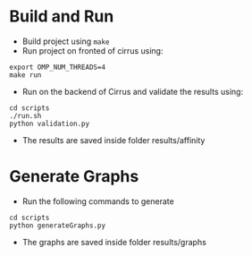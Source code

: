 # Build and Run
* Build project using ```make```
* Run project on fronted of cirrus using:
 ```
export OMP_NUM_THREADS=4
make run
 ```
* Run on the backend of Cirrus and validate the results using:
 ```
 cd scripts
./run.sh
python validation.py
 ```
* The results are saved inside folder results/affinity

# Generate Graphs
* Run the following commands to generate 

 ```
cd scripts
python generateGraphs.py

 ```
* The graphs are saved inside folder results/graphs
